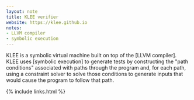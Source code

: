 ```yaml
---
layout: note
title: KLEE verifier
website: https://klee.github.io
notes:
- LLVM compiler
- symbolic execution
---
```


KLEE is a symbolic virtual machine built on top of the [LLVM compiler].  KLEE
uses [symbolic execution] to generate tests by constructing the "path
conditions" associated with paths through the program and, for each path, using
a constraint solver to solve those conditions to generate inputs that would
cause the program to follow that path.

{% include links.html %}
